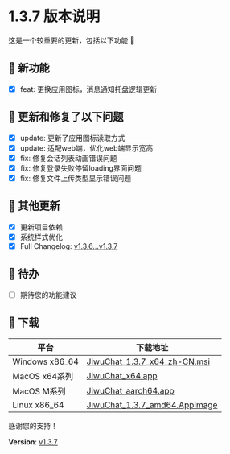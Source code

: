 
# 1.3.7 版本说明

这是一个较重要的更新，包括以下功能 🧪

## 🔮 新功能

- [x] feat: 更换应用图标，消息通知托盘逻辑更新

## 🔨 更新和修复了以下问题

- [x] update: 更新了应用图标读取方式
- [x] update: 适配web端，优化web端显示宽高
- [x] fix: 修复会话列表动画错误问题
- [x] fix: 修复登录失败停留loading界面问题
- [x] fix: 修复文件上传类型显示错误问题

## 🧿 其他更新

- [x] 更新项目依赖
- [x] 系统样式优化
- [x] Full Changelog: [v1.3.6...v1.3.7](https://github.com/KiWi233333/jiwu-mall-chat-tauri/compare/v1.3.6...v1.3.7)

## 📌 待办

- [ ] 期待您的功能建议

## 🧪 下载

| 平台 | 下载地址 |
| --- | --- |
| Windows x86_64 | [JiwuChat_1.3.7_x64_zh-CN.msi](https://github.com/KiWi233333/jiwu-mall-chat-tauri/releases/download/v1.3.7/JiwuChat_1.3.7_x64_zh-CN.msi) |
| MacOS x64系列 | [JiwuChat_x64.app](https://github.com/KiWi233333/jiwu-mall-chat-tauri/releases/download/v1.3.7/JiwuChat_x64.app) |
| MacOS M系列 | [JiwuChat_aarch64.app](https://github.com/KiWi233333/jiwu-mall-chat-tauri/releases/download/v1.3.7/JiwuChat_aarch64.app) |
| Linux x86_64 | [JiwuChat_1.3.7_amd64.AppImage](https://github.com/KiWi233333/jiwu-mall-chat-tauri/releases/download/v1.3.7/JiwuChat_1.3.7_amd64.AppImage) |

感谢您的支持！

**Version**: [v1.3.7](https://github.com/KiWi233333/jiwu-mall-chat-tauri/blob/main/.github/releasemd/v1.3.7.md)
